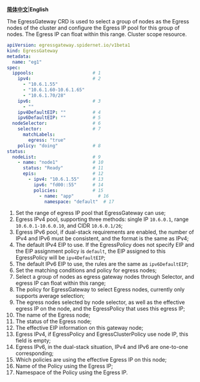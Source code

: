 [**简体中文**](./EgressGateway.zh.md)|**English**

The EgressGateway CRD is used to select a group of nodes as the Egress nodes of the cluster and configure the Egress IP pool for this group of nodes. The Egress IP can float within this range. Cluster scope resource.

```yaml
apiVersion: egressgateway.spidernet.io/v1beta1
kind: EgressGateway
metadata:
  name: "eg1"
spec:
  ippools:                      # 1
    ipv4:                       # 2
      - "10.6.1.55"
      - "10.6.1.60-10.6.1.65"
      - "10.6.1.70/28"
    ipv6:                       # 3
      - ""
    ipv4DefaultEIP: ""          # 4
    ipv6DefaultEIP: ""          # 5
  nodeSelector:                 # 6
    selector:                   # 7
      matchLabels:
        egress: "true"
    policy: "doing"             # 8
status:                         
  nodeList:                     # 9
    - name: "node1"             # 10
      status: "Ready"           # 11
      epis:                     # 12
        - ipv4: "10.6.1.55"     # 13
          ipv6: "fd00::55"      # 14
          policies:             # 15
            - name: "app"         # 16
              namespace: "default"  # 17
```

1. Set the range of egress IP pool that EgressGateway can use;
2. Egress IPv4 pool, supporting three methods: single IP `10.6.0.1`, range `10.6.0.1-10.6.0.10`, and CIDR `10.6.0.1/26`;
3. Egress IPv6 pool, if dual-stack requirements are enabled, the number of IPv4 and IPv6 must be consistent, and the format is the same as IPv4;
4. The default IPv4 EIP to use. If the EgressPolicy does not specify EIP and the EIP assignment policy is `default`, the EIP assigned to this EgressPolicy will be `ipv4DefaultEIP`;
5. The default IPv6 EIP to use, the rules are the same as `ipv6DefaultEIP`;
6. Set the matching conditions and policy for egress nodes;
7. Select a group of nodes as egress gateway nodes through Selector, and egress IP can float within this range;
8. The policy for EgressGateway to select Egress nodes, currently only supports average selection;
9. The egress nodes selected by node selector, as well as the effective egress IP on the node, and the EgressPolicy that uses this egress IP;
10. The name of the Egress node;
11. The status of the Egress node;
12. The effective EIP information on this gateway node;
13. Egress IPv4, if EgressPolicy and EgressClusterPolicy use node IP, this field is empty;
14. Egress IPv6, in the dual-stack situation, IPv4 and IPv6 are one-to-one corresponding;
15. Which policies are using the effective Egress IP on this node;
16. Name of the Policy using the Egress IP;
17. Namespace of the Policy using the Egress IP.

